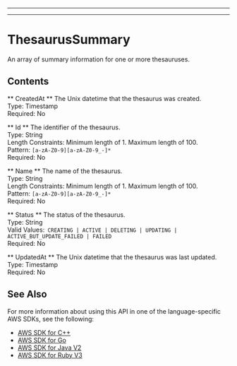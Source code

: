 --------

--------

# ThesaurusSummary<a name="API_ThesaurusSummary"></a>

An array of summary information for one or more thesauruses\.

## Contents<a name="API_ThesaurusSummary_Contents"></a>

 ** CreatedAt **   <a name="Kendra-Type-ThesaurusSummary-CreatedAt"></a>
The Unix datetime that the thesaurus was created\.  
Type: Timestamp  
Required: No

 ** Id **   <a name="Kendra-Type-ThesaurusSummary-Id"></a>
The identifier of the thesaurus\.  
Type: String  
Length Constraints: Minimum length of 1\. Maximum length of 100\.  
Pattern: `[a-zA-Z0-9][a-zA-Z0-9_-]*`   
Required: No

 ** Name **   <a name="Kendra-Type-ThesaurusSummary-Name"></a>
The name of the thesaurus\.  
Type: String  
Length Constraints: Minimum length of 1\. Maximum length of 100\.  
Pattern: `[a-zA-Z0-9][a-zA-Z0-9_-]*`   
Required: No

 ** Status **   <a name="Kendra-Type-ThesaurusSummary-Status"></a>
The status of the thesaurus\.  
Type: String  
Valid Values:` CREATING | ACTIVE | DELETING | UPDATING | ACTIVE_BUT_UPDATE_FAILED | FAILED`   
Required: No

 ** UpdatedAt **   <a name="Kendra-Type-ThesaurusSummary-UpdatedAt"></a>
The Unix datetime that the thesaurus was last updated\.  
Type: Timestamp  
Required: No

## See Also<a name="API_ThesaurusSummary_SeeAlso"></a>

For more information about using this API in one of the language\-specific AWS SDKs, see the following:
+  [ AWS SDK for C\+\+](https://docs.aws.amazon.com/goto/SdkForCpp/kendra-2019-02-03/ThesaurusSummary) 
+  [ AWS SDK for Go](https://docs.aws.amazon.com/goto/SdkForGoV1/kendra-2019-02-03/ThesaurusSummary) 
+  [ AWS SDK for Java V2](https://docs.aws.amazon.com/goto/SdkForJavaV2/kendra-2019-02-03/ThesaurusSummary) 
+  [ AWS SDK for Ruby V3](https://docs.aws.amazon.com/goto/SdkForRubyV3/kendra-2019-02-03/ThesaurusSummary) 